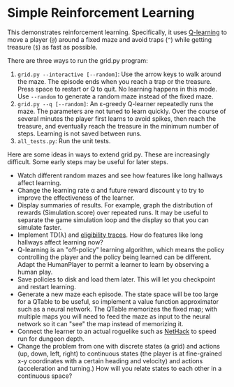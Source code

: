 # Simple Reinforcement Learning

This demonstrates reinforcement learning. Specifically, it
uses [Q-learning](https://webdocs.cs.ualberta.ca/~sutton/book/ebook/node65.html)
to move a player (`@`) around a fixed maze and avoid traps (`^`) while getting
treasure (`$`) as fast as possible.

There are three ways to run the grid.py program:

1. `grid.py --interactive [--random]`: Use the arrow keys to walk
   around the maze. The episode ends when you reach a trap or the
   treasure. Press space to restart or Q to quit. No learning happens
   in this mode. Use `--random` to generate a random maze instead of
   the fixed maze.
1. `grid.py --q [--random]`: An &epsilon;-greedy Q-learner repeatedly
   runs the maze. The parameters are not tuned to learn quickly. Over
   the course of several minutes the player first learns to avoid
   spikes, then reach the treasure, and eventually reach the treasure
   in the minimum number of steps. Learning is not saved between runs.
1. `all_tests.py`: Run the unit tests.

Here are some ideas in ways to extend grid.py. These are increasingly difficult.
Some early steps may be useful for later steps.

* Watch different random mazes and see how features like long hallways
  affect learning.
* Change the learning rate &alpha; and future reward discount &gamma; to try to
  improve the effectiveness of the learner.
* Display summaries of results. For example, graph the distribution of rewards
  (Simulation.score) over repeated runs. It may be useful to separate the game
  simulation loop and the display so that you can simulate faster.
* Implement TD(&lambda;)
  and [eligibility traces](https://webdocs.cs.ualberta.ca/~sutton/book/ebook/node75.html). How do features like long hallways affect learning now?
* Q-learning is an "off-policy" learning algorithm, which means the policy
  controlling the player and the policy being learned can be different. Adapt
  the HumanPlayer to permit a learner to learn by observing a human play.
* Save policies to disk and load them later. This will let you checkpoint and
  restart learning.
* Generate a new maze each episode. The state space will be too large
  for a QTable to be useful, so implement a value function
  approximator such as a neural network. The QTable memorizes the
  fixed map; with multiple maps you will need to feed the maze as
  input to the neural network so it can "see" the map instead of
  memorizing it.
* Connect the learner to an actual roguelike such
  as [NetHack](http://www.nethack.org/) to speed run for dungeon depth.
* Change the problem from one with discrete states (a grid) and actions (up,
  down, left, right) to continuous states (the player is at fine-grained x-y
  coordinates with a certain heading and velocity) and actions (acceleration and
  turning.) How will you relate states to each other in a continuous space?
